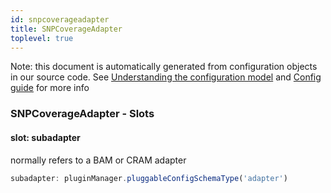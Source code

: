 ```yaml
---
id: snpcoverageadapter
title: SNPCoverageAdapter
toplevel: true
---
```


Note: this document is automatically generated from configuration objects in
our source code. See [Understanding the configuration
model](/docs/devguide_config/) and [Config guide](/docs/config_guide) for more
info

### SNPCoverageAdapter - Slots

#### slot: subadapter

normally refers to a BAM or CRAM adapter

```js
subadapter: pluginManager.pluggableConfigSchemaType('adapter')
```
